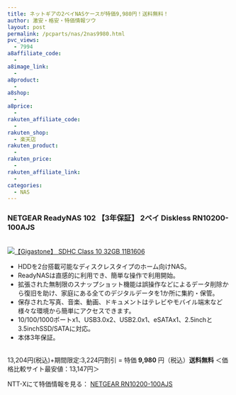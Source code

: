 ```yaml
---
title: ネットギアの2ベイNASケースが特価9,980円！送料無料！
author: 激安・格安・特価情報ツウ
layout: post
permalink: /pcparts/nas/2nas9980.html
pvc_views:
  - 7994
a8affiliate_code:
  -
a8image_link:
  -
a8product:
  -
a8shop:
  -
a8price:
  -
rakuten_affiliate_code:
  -
rakuten_shop:
  - 楽天店
rakuten_product:
  -
rakuten_price:
  -
rakuten_affiliate_link:
  -
categories:
  - NAS
---
```

### NETGEAR ReadyNAS 102 【3年保証】 2ベイ Diskless RN10200-100AJS

<div class="img-bg2 img_L">
  <a href="//px.a8.net/svt/ejp?a8mat=ZYP6S+8IMA3E+S1Q+BWGDT&#038;a8ejpredirect=//nttxstore.jp/_II_NG14333022" target="_blank"><br /> <img border="0" alt="【Gigastone】 SDHC Class 10 32GB 11B1606" src="//i0.wp.com/image.nttxstore.jp/l2_images/N/NG/NG14333022.jpg?w=120" data-recalc-dims="1" /></a>
</div>

<!--more-->

  * HDDを2台搭載可能なディスクレスタイプのホーム向けNAS。
  * ReadyNASは直感的に利用でき、簡単な操作で利用開始。
  * 拡張された無制限のスナップショット機能は誤操作などによるデータ削除から復旧を助け、家庭にある全てのデジタルデータを1か所に集約・保管。
  * 保存された写真、音楽、動画、ドキュメントはテレビやモバイル端末など様々な環境から簡単にアクセスできます。
  * 10/100/1000ポートx1、USB3.0x2、USB2.0x1、eSATAx1、2.5inchと3.5inchSSD/SATAに対応。
  * 本体3年保証。

<br clear="all" />13,204円(税込)+期間限定:3,224円割引 = 特価 <span class="tokka-price"><strong>9,980</strong></span> 円（税込）**送料無料**
＜価格比較サイト最安値：13,147円＞

NTT-Xにて特価情報を見る： <span class="fs150p"><a href="//px.a8.net/svt/ejp?a8mat=ZYP6S+8IMA3E+S1Q+BWGDT&#038;a8ejpredirect=//nttxstore.jp/_II_NG14333022" target="_blank">NETGEAR RN10200-100AJS</a></span>